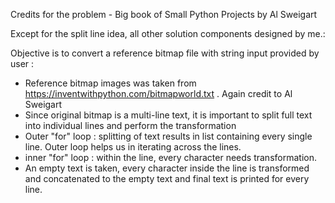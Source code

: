 Credits for the problem - Big book of Small Python Projects by Al Sweigart

Except for the split line idea, all other solution components designed by me.: 

Objective is to convert a reference bitmap file  with string input provided by user :

- Reference bitmap images was taken from  https://inventwithpython.com/bitmapworld.txt . Again credit to Al Sweigart
- Since original bitmap is a multi-line text, it is important to split full text into individual lines and perform the transformation
- Outer "for" loop : splitting of text results in list containing every single line. Outer loop helps us in iterating across the lines.
- inner "for" loop : within the line, every character needs transformation. 
- An empty text is taken, every character inside the line is transformed and concatenated to the empty text and final text is printed for every line.
